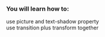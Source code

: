
### You will learn how to:  
   use picture and text-shadow property  
   use transition plus transform together

